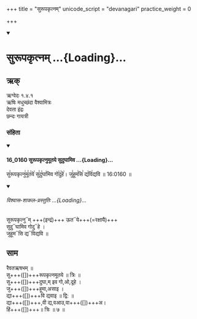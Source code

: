 +++
title = "सुरूपकृत्नम्"
unicode_script = "devanagari"
practice_weight = 0

+++
<div class="js_include" includetitle="false" newlevelforh1="1" unfilled url="/vedAH_sAma/paravastu-sAma/devaH/indraH/surUpakRtnam/">
<details open><summary><h1>सुरूपकृत्नम् ...{Loading}...</h1></summary>

## ऋक्
ऋग्वेदः  १.४.१  
ऋषिः  मधुच्छंदा वैश्वामित्रः  
देवता  इंद्रः  
छन्दः  गायत्री

### संहिता
<div class="js_include" includetitle="false" newlevelforh1="3" unfilled="" url="/vedAH_sAma/kauthumam/saMhitA/vishvAsa-prastutiH/1_pUrvArchikaH/2/2/16_0160_surUpakRtnumUtaye_sudughAmiva.md">
<details open><summary><h4>16_0160 सुरूपकृत्नुमूतये सुदुघामिव ...{Loading}...</h4></summary>

सु꣣रूपकृत्नु꣢मू꣣त꣡ये꣢ सु꣣दु꣡घा꣢मिव गो꣣दु꣡हे꣢। जु꣣हूम꣢सि꣣ द्य꣡वि꣢द्यवि ॥ 16:0160 ॥

<div class="js_include" newlevelforh1="2" title="विश्वास-शाकल-प्रस्तुतिः" unfilled="" url="/vedAH_Rk/shAkalam/saMhitA/vishvAsa-prastutiH/01/004/01_surUpakRtnumUtaye_sudughAmiva.md">
<details open><summary><h6>विश्वास-शाकल-प्रस्तुतिः ...{Loading}...</h6></summary>

सुरूपकृत्नु᳓म् +++(इन्द्रं)+++ ऊत᳓ये+++(=रक्षायै)+++  
सुदु᳓घामिव गोदु᳓हे ।  
जुहूम᳓सि द्य᳓विद्यवि ॥  

</details>
</div>
</details>
</div>  

## साम

<div caption="गोपालार्यः 2015  " class="audioEmbed" src="https://archive
.org/download/jaiminIya-sAma-gAna-paravastu-tradition-gopAla-2015/surUpakRtnam.mp3"></div>

रैवतऋषभम् ॥  
सु+++([])+++रूपकृत्नमूतये ॥ त्रिः ॥  
सु+++([])+++दुघा,म् इव गो,ओ,दूहे ।  
जु+++([])+++हूमा,असाइ ।  
द्या+++([])+++वि द्यवाइ ॥ द्वि: ॥  
द्या+++([])+++,वी द्य,वआउ,वा+++([])+++अ।  
हिं+++([])+++॥ त्रिः ॥ ७ ॥
</details>
</div>